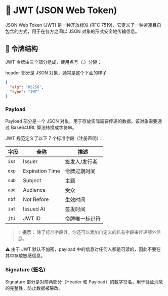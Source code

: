 # 🔐 JWT (JSON Web Token)

JSON Web Token (JWT) 是一种开放标准 (RFC 7519)，它定义了一种紧凑且自包含的方式，用于在各方之间以 JSON 对象的形式安全地传输信息。

## 🔨 令牌结构

JWT 令牌由三个部分组成，使用点号（.）分隔：

header 部分是 JSON 对象，通常是这个下面的样子

```json
{
  "alg": "HS256",
  "type": "JWT"
}
```

### Payload

Payload 部分是一个 JSON 对象，用于存放实际需要传递的数据。该对象需要通过 Base64URL 算法转换成字符串。

JWT 规范定义了以下 7 个标准字段（注册声明）：

| 字段  | 全称            | 描述           |
| ----- | --------------- | -------------- |
| `iss` | Issuer          | 签发人/发行者  |
| `exp` | Expiration Time | 令牌过期时间   |
| `sub` | Subject         | 主题           |
| `aud` | Audience        | 受众           |
| `nbf` | Not Before      | 生效时间       |
| `iat` | Issued At       | 签发时间       |
| `jti` | JWT ID          | 令牌唯一标识符 |

> 💡 **提示：** 除了标准字段外，你还可以添加自定义的私有字段来传递额外信息。

⚠️ 由于 JWT 默认不加密，payload 中的信息对任何人都是可读的，因此不要在其中存放敏感信息。

### Signature (签名)

Signature 部分是对前两部分（Header 和 Payload）的数字签名，用于验证消息的完整性，防止数据被篡改。
